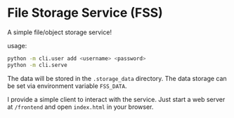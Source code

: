 # File Storage Service (FSS)

A simple file/object storage service!

usage:
```sh
python -m cli.user add <username> <password>
python -m cli.serve
```

The data will be stored in the `.storage_data` directory. 
The data storage can be set via environment variable `FSS_DATA`.

I provide a simple client to interact with the service. 
Just start a web server at `/frontend` and open `index.html` in your browser.